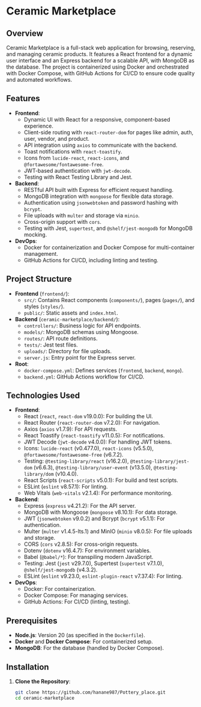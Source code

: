 # Ceramic Marketplace

## Overview
Ceramic Marketplace is a full-stack web application for browsing, reserving, and managing ceramic products. It features a React frontend for a dynamic user interface and an Express backend for a scalable API, with MongoDB as the database. The project is containerized using Docker and orchestrated with Docker Compose, with GitHub Actions for CI/CD to ensure code quality and automated workflows.

## Features
- **Frontend**:
  - Dynamic UI with React for a responsive, component-based experience.
  - Client-side routing with `react-router-dom` for pages like admin, auth, user, vendor, and product.
  - API integration using `axios` to communicate with the backend.
  - Toast notifications with `react-toastify`.
  - Icons from `lucide-react`, `react-icons`, and `@fortawesome/fontawesome-free`.
  - JWT-based authentication with `jwt-decode`.
  - Testing with React Testing Library and Jest.
- **Backend**:
  - RESTful API built with Express for efficient request handling.
  - MongoDB integration with `mongoose` for flexible data storage.
  - Authentication using `jsonwebtoken` and password hashing with `bcrypt`.
  - File uploads with `multer` and storage via `minio`.
  - Cross-origin support with `cors`.
  - Testing with Jest, `supertest`, and `@shelf/jest-mongodb` for MongoDB mocking.
- **DevOps**:
  - Docker for containerization and Docker Compose for multi-container management.
  - GitHub Actions for CI/CD, including linting and testing.

## Project Structure
- **Frontend** (`frontend/`):
  - `src/`: Contains React components (`components/`), pages (`pages/`), and styles (`styles/`).
  - `public/`: Static assets and `index.html`.
- **Backend** (`ceramic-marketplace/backend/`):
  - `controllers/`: Business logic for API endpoints.
  - `models/`: MongoDB schemas using Mongoose.
  - `routes/`: API route definitions.
  - `tests/`: Jest test files.
  - `uploads/`: Directory for file uploads.
  - `server.js`: Entry point for the Express server.
- **Root**:
  - `docker-compose.yml`: Defines services (`frontend`, `backend`, `mongo`).
  - `backend.yml`: GitHub Actions workflow for CI/CD.

## Technologies Used
- **Frontend**:
  - React (`react`, `react-dom` v19.0.0): For building the UI.
  - React Router (`react-router-dom` v7.2.0): For navigation.
  - Axios (`axios` v1.7.9): For API requests.
  - React Toastify (`react-toastify` v11.0.5): For notifications.
  - JWT Decode (`jwt-decode` v4.0.0): For handling JWT tokens.
  - Icons: `lucide-react` (v0.477.0), `react-icons` (v5.5.0), `@fortawesome/fontawesome-free` (v6.7.2).
  - Testing: `@testing-library/react` (v16.2.0), `@testing-library/jest-dom` (v6.6.3), `@testing-library/user-event` (v13.5.0), `@testing-library/dom` (v10.4.0).
  - React Scripts (`react-scripts` v5.0.1): For build and test scripts.
  - ESLint (`eslint` v8.57.1): For linting.
  - Web Vitals (`web-vitals` v2.1.4): For performance monitoring.
- **Backend**:
  - Express (`express` v4.21.2): For the API server.
  - MongoDB with Mongoose (`mongoose` v8.10.1): For data storage.
  - JWT (`jsonwebtoken` v9.0.2) and Bcrypt (`bcrypt` v5.1.1): For authentication.
  - Multer (`multer` v1.4.5-lts.1) and MinIO (`minio` v8.0.5): For file uploads and storage.
  - CORS (`cors` v2.8.5): For cross-origin requests.
  - Dotenv (`dotenv` v16.4.7): For environment variables.
  - Babel (`@babel/*`): For transpiling modern JavaScript.
  - Testing: Jest (`jest` v29.7.0), Supertest (`supertest` v7.1.0), `@shelf/jest-mongodb` (v4.3.2).
  - ESLint (`eslint` v9.23.0, `eslint-plugin-react` v7.37.4): For linting.
- **DevOps**:
  - Docker: For containerization.
  - Docker Compose: For managing services.
  - GitHub Actions: For CI/CD (linting, testing).

## Prerequisites
- **Node.js**: Version 20 (as specified in the `Dockerfile`).
- **Docker** and **Docker Compose**: For containerized setup.
- **MongoDB**: For the database (handled by Docker Compose).

## Installation
1. **Clone the Repository**:
   ```bash
   git clone https://github.com/hanane987/Pottery_place.git
   cd ceramic-marketplace

